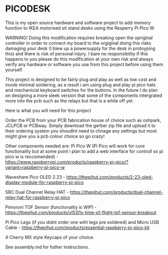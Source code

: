 # PICODESK

This is my open source hardware and software project to add memory function to IKEA motorised sit stand desks using the Resperry Pi Pico W

WARNING! Doing this modification requires breaking open the opriginal controller in order to connect my board to the orgiginal doing this risks damaging your desk (I blew up a powersupply for the desk in protoyping this) and there is risk of personal injury. I bare no responsibility if this happens to you please do this modification at your own risk and always verify any hardware or software you use from this project before using them yourself. 

This project is designed to be fairly plug and play as well as low cost and invole minimal soldering, as a result i am using plug and play pi pico hats and mechanicial keyboard switches for the buttons. In the future I do plan on designing a more sleek version that some of the components intergrated more into the pcb such as the relays but that is a while off yet.

Here is what you will need for this project

Order the PCB from your PCB fabrication house of choice such as oshpark, JCLPCB or PCBway. Simply download the gerber zip file and upload it to their ordering system you shoudlnt need to chnage any settings but most might give you a pcb colour choice so go crazy!

Other components needed are:
Pi Pico W (Pi Pico will work for core functionality but at some point i plan to add a web interface for controll so pi pico w is reccomended) - https://www.raspberrypi.com/products/raspberry-pi-pico/?variant=raspberry-pi-pico-w

Waveshare Pico OLED 2.23 - https://thepihut.com/products/2-23-oled-display-module-for-raspberry-pi-pico 

SBC Dual Channel Relay HAT - https://thepihut.com/products/dual-channel-relay-hat-for-raspberry-pi-pico

Pimoroni TOF Sensor (functionality is WIP) - https://thepihut.com/products/vl53l1x-time-of-flight-tof-sensor-breakout

Pi Pico Legs (if you didnt order one with legs pre soldered) and Micro USB Cable - https://thepihut.com/products/essential-raspberry-pi-pico-kit

4 Cherry MX style Keycaps of your choice.

See assembly.md for futher instructions.
